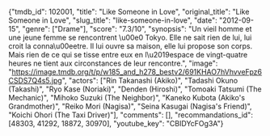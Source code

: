 {"tmdb_id": 102001, "title": "Like Someone in Love", "original_title": "Like Someone in Love", "slug_title": "like-someone-in-love", "date": "2012-09-15", "genre": ["Drame"], "score": "7.3/10", "synopsis": "Un vieil homme et une jeune femme se rencontrent \u00e0 Tokyo. Elle ne sait rien de lui, lui croit la conna\u00eetre. Il lui ouvre sa maison, elle lui propose son corps. Mais rien de ce qui se tisse entre eux en l\u2019espace de vingt-quatre heures ne tient aux circonstances de leur rencontre.", "image": "https://image.tmdb.org/t/p/w185_and_h278_bestv2/691KHAO7hVhvveFpz6CSDS7Q4s5.jpg", "actors": ["Rin Takanashi (Akiko)", "Tadashi Okuno (Takashi)", "Ryo Kase (Noriaki)", "Denden (Hiroshi)", "Tomoaki Tatsumi (The Mechanic)", "Mihoko Suzuki (The Neighbor)", "Kaneko Kubota (Akiko's Grandmother)", "Reiko Mori (Nagisa)", "Seina Kasugai (Nagisa's Friend)", "Koichi Ohori (The Taxi Driver)"], "comments": [], "recommandations_id": [48303, 41292, 18872, 30970], "youtube_key": "CBIDYcFOg3A"}